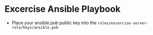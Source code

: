 # Excercise Ansible Playbook

* Place your ansible.pub public key into the `roles/excercise-server-role/keys/ansible.pub`